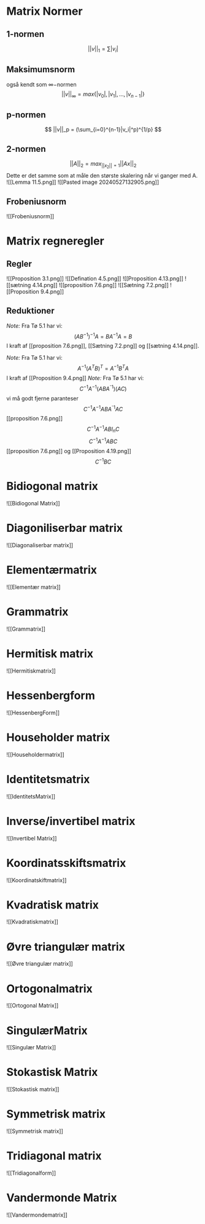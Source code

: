# Matrix Normer
## 1-normen
$$
||v||_1 = \sum |v_i|
$$
## Maksimumsnorm
også kendt som $\infty-$normen
$$
||v||_\infty = max\{|v_0|,|v_1|,...,|v_{n-1}|\}
$$
## p-normen
$$
||v||_p = (\sum_{i=0}^{n-1}|v_i|^p)^{1/p}
$$
## 2-normen
$$
||A||_2 = max_{||x_2||=1} ||Ax||_2
$$
Dette er det samme som at måle den største skalering når vi ganger med A.
![[Lemma 11.5.png]]
![[Pasted image 20240527132905.png]]

## Frobeniusnorm
![[Frobeniusnorm]]
# Matrix regneregler
## Regler
![[Proposition 3.1.png]]
![[Defination 4.5.png]]
![[Proposition 4.13.png]]
![[sætning 4.14.png]]
![[proposition 7.6.png]]
![[Sætning 7.2.png]]
![[Proposition 9.4.png]]





## Reduktioner
*Note:*  Fra Tø 5.1 har vi:
$$
(AB^{-1})^{-1}A = BA^{-1}A = B
$$
I kraft af [[proposition 7.6.png]], [[Sætning 7.2.png]] og [[sætning 4.14.png]].

*Note:* Fra Tø 5.1 har vi:
$$
A^{-1}(A^TB)^T  = A^{-1}B^TA
$$
I kraft af [[Proposition 9.4.png]]
*Note:* Fra Tø 5.1 har vi:
$$
C^{-1}A^{-1}(ABA^{⁻1})(AC)
$$
vi må godt fjerne paranteser
$$
C^{-1}A^{-1}ABA^{⁻1}AC
$$
[[proposition 7.6.png]]
$$
C^{-1}A^{-1}ABI_nC
$$
$$
C^{-1}A^{-1}ABC
$$
[[proposition 7.6.png]] og [[Proposition 4.19.png]]
$$
C^{-1}BC
$$

# Bidiogonal matrix
![[Bidiogonal Matrix]]
# Diagoniliserbar matrix
![[Diagonaliserbar matrix]]
# Elementærmatrix
![[Elementær matrix]]
# Grammatrix
![[Grammatrix]]
# Hermitisk matrix
![[Hermitiskmatrix]]
# Hessenbergform
![[HessenbergForm]]
# Householder matrix
![[Householdermatrix]]
# Identitetsmatrix
![[IdentitetsMatrix]]
# Inverse/invertibel matrix
![[Invertibel Matrix]]
# Koordinatsskiftsmatrix
![[Koordinatskiftmatrix]]
# Kvadratisk matrix
![[Kvadratiskmatrix]]
# Øvre triangulær matrix
![[Øvre triangulær matrix]]
# Ortogonalmatrix
![[Ortogonal Matrix]]
# SingulærMatrix
![[Singulær Matrix]]
# Stokastisk Matrix
![[Stokastisk matrix]]
# Symmetrisk matrix
![[Symmetrisk matrix]]
# Tridiagonal matrix
![[Tridiagonalform]]
# Vandermonde Matrix
![[Vandermondematrix]]

